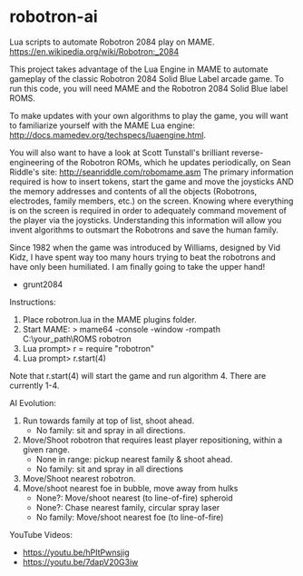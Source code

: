 # robotron-ai
Lua scripts to automate Robotron 2084 play on MAME.  https://en.wikipedia.org/wiki/Robotron:_2084

This project takes advantage of the Lua Engine in MAME to automate gameplay of the classic Robotron 2084 Solid Blue Label arcade game.  To run this code, you will need MAME and the Robotron 2084 Solid Blue label ROMS.

To make updates with your own algorithms to play the game, you will want to familiarize yourself with the MAME Lua engine: http://docs.mamedev.org/techspecs/luaengine.html.

You will also want to have a look at Scott Tunstall's brilliant reverse-engineering of the Robotron ROMs, which he updates periodically, on Sean Riddle's site:  http://seanriddle.com/robomame.asm  The primary information required is how to insert tokens, start the game and move the joysticks AND the memory addresses and contents of all the objects (Robotrons, electrodes, family members, etc.) on the screen.  Knowing where everything is on the screen is required in order to adequately command movement of the player via the joysticks.  Understanding this information will allow you invent algorithms to outsmart the Robotrons and save the human family.

Since 1982 when the game was introduced by Williams, designed by Vid Kidz, I have spent way too many hours trying to beat the robotrons and have only been humiliated.  I am finally going to take the upper hand!

- grunt2084

Instructions:

  1. Place robotron.lua in the MAME plugins folder.
  2. Start MAME: > mame64 -console -window -rompath C:\your_path\ROMS  robotron
  3. Lua prompt> r = require "robotron"
  4. Lua prompt> r.start(4)

  Note that r.start(4) will start the game and run algorithm 4.  There are currently 1-4.
  
AI Evolution:

  1. Run towards family at top of list, shoot ahead.
     - No family: sit and spray in all directions.
  2. Move/Shoot robotron that requires least player repositioning, within a given range.
     - None in range: pickup nearest family & shoot ahead.
     - No family: sit and spray in all directions
  3. Move/Shoot nearest robotron.
  4. Move/shoot nearest foe in bubble, move away from hulks
     - None?: Move/shoot nearest (to line-of-fire) spheroid
     - None?: Chase nearest family, circular spray laser
     - No family: Move/shoot nearest foe (to line-of-fire)
  
YouTube Videos:
  - https://youtu.be/hPItPwnsjig
  - https://youtu.be/7dapV20G3iw
